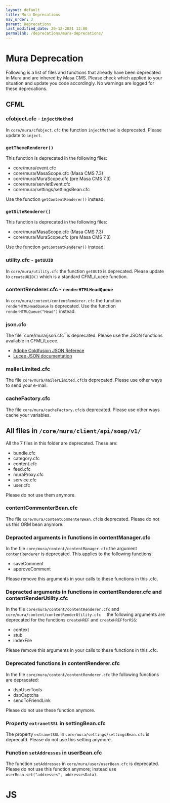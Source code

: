 ```yaml
---
layout: default
title: Mura Deprecations
nav_order: 3
parent: Deprecations
last_modified_date: 20-12-2021 13:00
permalink: /deprecations/mura-deprecations/
---
```


# Mura Deprecation

Following is a list of files and functions that already have been deprecated in Mura and are inhered by Masa CMS.
Please check which applied to your situation and update you code accordingly.
No warnings are logged for these deprecations.

## CFML

###  cfobject.cfc - ``injectMethod``
In  ``core/mura/cfobject.cfc`` the function ``injectMethod`` is deprecated. Please update to ``inject``.

### ``getThemeRenderer()``
This function is deprecated in the following files:
* core/mura/event.cfc
* core/mura/MasaScope.cfc (Masa CMS 7.3)
* core/mura/MuraScope.cfc (pre Masa CMS 7.3)
* core/mura/servletEvent.cfc
* core/mura/settings/settingsBean.cfc

Use the function ``getContentRenderer()`` instead.


### ``getSiteRenderer()``
This function is deprecated in the following files:

* core/mura/MasaScope.cfc (Masa CMS 7.3)
* core/mura/MuraScope.cfc (pre Masa CMS 7.3)

Use the function ``getContentRenderer()`` instead.

###  utility.cfc - ``getUUID``
In  ``core/mura/utility.cfc`` the function ``getUUID`` is deprecated. Please update to ``createUUID()`` which is a standard CFML/Lucee function.

###  contentRenderer.cfc - ``renderHTMLHeadQueue``
In  ``core/mura/content/contentRenderer.cfc`` the function ``renderHTMLHeadQueue`` is deprecated. 
Use the function ``renderHTMLQueue("Head")`` instead.


### json.cfc
The file `core/mura/json.cfc``is deprecated. Please use the JSON functions available in CFML/Lucee.

* [Adobe Coldfusion JSON Referece](https://helpx.adobe.com/coldfusion/cfml-reference/ajax-javascript-functions/coldfusion-autosuggest-getautosuggestobject/coldfusion-json-encode.html)
* [Lucee JSON documentation](https://docs.lucee.org/categories/json.html)


### mailerLimited.cfc
The file ``core/mura/mailerLimited.cfc``is deprecated. Please use other ways to send your e-mail. 

### cacheFactory.cfc
The file ``core/mura/cacheFactory.cfc``is deprecated. Please use other ways cache your variables.


## All files in ``/core/mura/client/api/soap/v1/``
All  the 7 files in this folder are deprecated. These are:

* bundle.cfc
* category.cfc
* content.cfc
* feed.cfc
* muraProxy.cfc
* service.cfc
* user.cfc

Please do not use them anymore.

### contentCommenterBean.cfc
The file ``core/mura/contentCommenterBean.cfc``is deprecated. Please do not us this ORM bean anymore.

### Depracted arguments in functions in contentManager.cfc

In the file ``core/mura/content/contentManager.cfc`` the argument `contentRenderer` is deprecated. This applies to the following functions:

* saveComment
* approveComment

Please remove this arguments in your calls to these functions in this .cfc.

### Depracted arguments in functions in contentRenderer.cfc and contentRenderUtility.cfc
In the file ``core/mura/content/contentRenderer.cfc`` and ``core/mura/content/contentRenderUtility.cfc  `` the following arguments are deprecated for the functions ``createHREF`` and ``createHREFforRSS``: 

* context
* stub
* indexFile

Please remove this arguments in your calls to these functions in this .cfc.

### Deprecated functions in contentRenderer.cfc
In the file ``core/mura/content/contentRenderer.cfc`` the following functions are depracated:

* dspUserTools
* dspCaptcha
* sendToFriendLink
		
Please do not use these function anymore.

### Property ``extranetSSL`` in settingBean.cfc
The property ``extranetSSL`` in ``core/mura/settings/settingsBean.cfc`` is deprecatd. Please do not use this setting anymore.

### Function ``setAddresses`` in userBean.cfc
The function ``setAddresses`` in ``core/mura/user/userBean.cfc`` is deprecated. Please do not use this function anymore; instead use ``userBean.set("addresses", addressesData)``.




# JS
